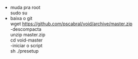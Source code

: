 - muda pra root</br>
sudo su</br>
- baixa o git</br>
wget https://github.com/pscabral/void/archive/master.zip</br>
-descompacta</br>
unzip master.zip</br>
cd void-master</br>
-iniciar o script</br>
sh ./presetup</br>
